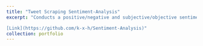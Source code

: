 ```yaml
---
title: "Tweet Scraping Sentiment-Analysis"
excerpt: "Conducts a positive/negative and subjective/objective sentiment analysis on tweets found containing a term (Specified by user). Written in Python, this project was one of my first times working with API's alongside heavy usage of NLP packages.

[Link](https://github.com/k-x-h/Sentiment-Analysis)"
collection: portfolio
---
```

